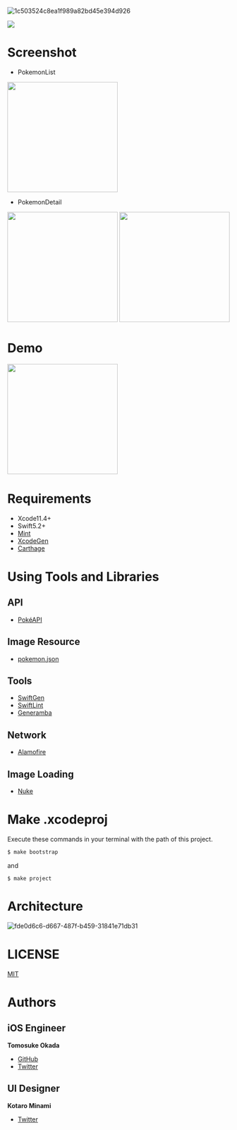 ![1c503524c8ea1f989a82bd45e394d926](https://user-images.githubusercontent.com/20692907/78142386-d6a7dc00-7467-11ea-81ca-c21b6b77d823.png)

[![](https://github.com/Frog-Frog/Pokedex/workflows/CI/badge.svg)](https://github.com/Frog-Frog/Pokedex/actions?query=workflow%3ACI)

# Screenshot

- PokemonList

<img src="https://user-images.githubusercontent.com/20692907/80538716-29ca6b80-89e1-11ea-935b-48a0e6736315.png" width="250">

- PokemonDetail

<img src="https://user-images.githubusercontent.com/20692907/80538722-2b942f00-89e1-11ea-82a6-dd90adde8bd7.png" width="250">

<img src="https://user-images.githubusercontent.com/20692907/80539155-fd631f00-89e1-11ea-8ed9-0143bf7fbc0f.png" width="250">

# Demo
<img src="https://user-images.githubusercontent.com/20692907/80539441-75314980-89e2-11ea-81f8-7b6661d6495e.gif" width="250">

# Requirements
- Xcode11.4+
- Swift5.2+
- [Mint](https://github.com/yonaskolb/Mint)
- [XcodeGen](https://github.com/yonaskolb/XcodeGen)
- [Carthage](https://github.com/Carthage/Carthage)

# Using Tools and Libraries

## API
- [PokéAPI](https://pokeapi.co/)

## Image Resource
- [pokemon.json](https://github.com/fanzeyi/pokemon.json)

## Tools
- [SwiftGen](https://github.com/SwiftGen/SwiftGen)
- [SwiftLint](https://github.com/realm/SwiftLint)
- [Generamba](https://github.com/strongself/Generamba)

## Network
- [Alamofire](https://github.com/Alamofire/Alamofire)

## Image Loading
- [Nuke](https://github.com/kean/Nuke)

# Make .xcodeproj
Execute these commands in your terminal with the path of this project.

```ruby
$ make bootstrap
```

and

```
$ make project
```

# Architecture
![fde0d6c6-d667-487f-b459-31841e71db31](https://user-images.githubusercontent.com/20692907/81504158-a551e400-9322-11ea-9457-74e80b7380f1.png)

# LICENSE
[MIT](https://github.com/Frog-Frog/Pokedex/blob/master/LICENSE)

# Authors

## iOS Engineer
**Tomosuke Okada**

- [GitHub](https://github.com/Frog-Frog)
- [Twitter](https://twitter.com/fr0g_fr0g)

## UI Designer
**Kotaro Minami**

- [Twitter](https://twitter.com/arice_kawamako)
